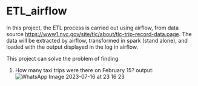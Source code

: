 # ETL_airflow

In this project, the ETL process is carried out using airflow, from data source https://www1.nyc.gov/site/tlc/about/tlc-trip-record-data.page. The data will be extracted by airflow, transformed in spark (stand alone), and loaded with the output displayed in the log in airflow.

This project can solve the problem of finding
1. How many taxi trips were there on February 15?
output:
![WhatsApp Image 2023-07-16 at 23 16 23](https://github.com/alwifhrz/ETL_airflow/assets/105298857/fd73dda3-6472-4d2b-8266-a5c55962d853)

